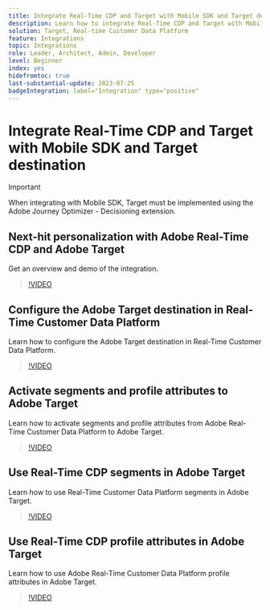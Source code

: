 ```yaml
---
title: Integrate Real-Time CDP and Target with Mobile SDK and Target destination
description: Learn how to integrate Real-Time CDP and Target with Mobile SDK and Target destination. 
solution: Target, Real-time Customer Data Platform 
feature: Integrations
topic: Integrations
role: Leader, Architect, Admin, Developer
level: Beginner
index: yes
hidefromtoc: true
last-substantial-update: 2023-07-25
badgeIntegration: label="Integration" type="positive"
---
```


# Integrate Real-Time CDP and Target with Mobile SDK and Target destination

>[!IMPORTANT]
>
>When integrating with Mobile SDK, Target must be implemented using the Adobe Journey Optimizer - Decisioning extension.

## Next-hit personalization with Adobe Real-Time CDP and Adobe Target

Get an overview and demo of the integration.

>[!VIDEO](https://video.tv.adobe.com/v/340091?quality=12&learn=on)


## Configure the Adobe Target destination in Real-Time Customer Data Platform

Learn how to configure the Adobe Target destination in Real-Time Customer Data Platform.

>[!VIDEO](https://video.tv.adobe.com/v/3418799/?learn=on)

## Activate segments and profile attributes to Adobe Target

Learn how to activate segments and profile attributes from Adobe Real-Time Customer Data Platform to Adobe Target.

>[!VIDEO](https://video.tv.adobe.com/v/3419036/?learn=on)

## Use Real-Time CDP segments in Adobe Target

Learn how to use Real-Time Customer Data Platform segments in Adobe Target.

>[!VIDEO](https://video.tv.adobe.com/v/3419149/?learn=on)

## Use Real-Time CDP profile attributes in Adobe Target

Learn how to use Adobe Real-Time Customer Data Platform profile attributes in Adobe Target. 

>[!VIDEO](https://video.tv.adobe.com/v/3419318/?learn=on)

